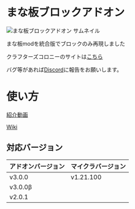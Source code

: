 # まな板ブロックアドオン
![まな板ブロックアドオン サムネイル](https://github.com/user-attachments/assets/f4278bb0-d373-43c2-b5d1-121d57f31833)


まな板modを統合版でブロックのみ再現しました

クラフターズコロニーのサイトは[こちら](https://minecraft-mcworld.com/104208/)

バグ等があれば[Discord](https://discord.gg/xXx6Jn9bdZ)に報告をお願いします。

# 使い方
[紹介動画](https://youtu.be/jCF1lx97m90?si=40a5Ct4EA0hHVs19)

[Wiki](https://github.com/hara-sou/Manaita-Block-ADD-ON/wiki)

## 対応バージョン
|アドオンバージョン|マイクラバージョン|
|----------------|----------------|
|v3.0.0|v1.21.100|
|v3.0.0β||
|v2.0.1||
